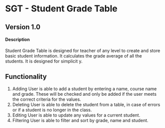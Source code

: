 # SGT - Student Grade Table

## Version 1.0
#### Description
Student Grade Table is designed for teacher of any level to create and store basic student information. It calculates the grade average of all the students. It is designed for simplicit
y.
## Functionality 
1. Adding 
    User is able to add a student by entering a name, course name and grade. These will be checked and only be added if the user meets the correct criteria for the values. 
2. Deleting
    User is able to delete the student from a table, in case of errors or if a student is no longer in the class. 
3. Editing
    User is able to update any values for a current student.
4. Filtering
    User is able to filter and sort by grade, name and student. 


